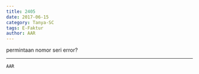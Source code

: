 ```yaml
---
title: 2405
date: 2017-06-15
category: Tanya-SC
tags: E-Faktur
author: AAR
---
```


permintaan nomor seri error?

---



`AAR`
